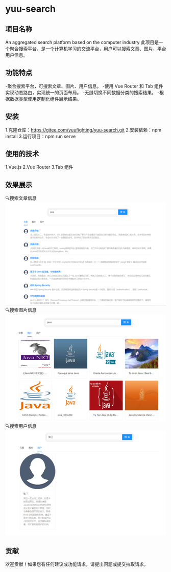 # yuu-search

## 项目名称
An aggregated search platform based on the computer industry
此项目是一个聚合搜索平台，是一个计算机学习的交流平台，用户可以搜索文章、图片、平台用户信息。

## 功能特点
-聚合搜索平台，可搜索文章、图片、用户信息。
-使用 Vue Router 和 Tab 组件实现动态路由，实现统一的页面布局。
-无缝切换不同数据分类的搜索结果。
-根据数据类型使用定制化组件展示结果。

## 安装
1.克隆仓库：https://gitee.com/yuufighting/yuu-search.git
2.安装依赖：npm install
3.运行项目：npm run serve

## 使用的技术
1.Vue.js
2.Vue Router
3.Tab 组件

## 效果展示
🔍搜索文章信息
![image](src/assets/index.png)
🔍搜索图片信息
![image](src/assets/picture.png)
🔍搜索用户信息
![image](src/assets/user.png)

## 贡献
欢迎贡献！如果您有任何建议或功能请求，请提出问题或提交拉取请求。
